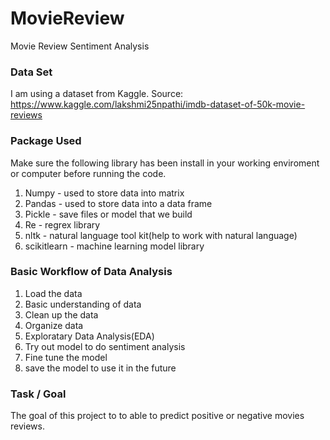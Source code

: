 # MovieReview
Movie Review Sentiment Analysis

### Data Set 
I am using a dataset from Kaggle. 
Source:  https://www.kaggle.com/lakshmi25npathi/imdb-dataset-of-50k-movie-reviews

### Package Used 
Make sure the following library has been install in your working enviroment or computer before running the code. 
1. Numpy  - used to store data into matrix 
2. Pandas - used to store data into a data frame 
3. Pickle - save files or model that we build
4. Re     - regrex library
5. nltk   - natural language tool kit(help to work with natural language) 
6. scikitlearn - machine learning model library

### Basic Workflow of Data Analysis 
1. Load the data 
2. Basic understanding of data 
3. Clean up the data 
4. Organize data 
5. Exploratary Data Analysis(EDA)
6. Try out model to do sentiment analysis 
7. Fine tune the model 
8. save the model to use it in the future

### Task / Goal 

The goal of this project to to able to predict positive or negative movies reviews. 


